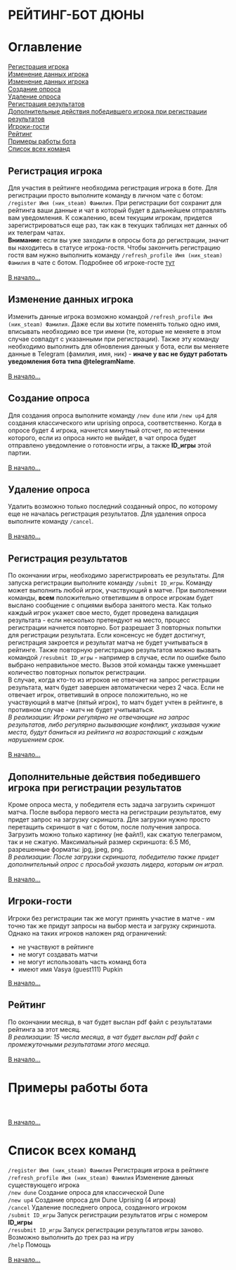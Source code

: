 # РЕЙТИНГ-БОТ ДЮНЫ

# <a id="home"/> Оглавление
[Регистрация игрока](#register)\
[Изменение данных игрока](#refresh-profile)\
[Изменение данных игрока](#refresh-profile)\
[Создание опроса](#create-poll)\
[Удаление опроса](#delete-poll)\
[Регистрация результатов](#result-submit)\
[Дополнительные действия победившего игрока при регистрации результатов](#winner-actions)\
[Игроки-гости](#guest-players)\
[Рейтинг](#rating)\
[Примеры работы бота](#examples)\
[Список всех команд](#commands)

## <a id="register"/> Регистрация игрока

Для участия в рейтинге необходима регистрация игрока в боте. Для регистрации просто выполните команду в личном чате с
ботом: `/register Имя (ник_steam) Фамилия`. При регистрации бот сохранит для рейтинга ваши данные и чат в который будет в
дальнейшем отправлять вам уведомления. К сожалению, всем текущим игрокам, придется зарегистрироваться еще раз, так как в текущих
таблицах нет данных об их телеграм чатах.\
**Внимание:** если вы уже заходили в опросы бота до регистрации, значит вы находитесь в статусе игрока-гостя. Чтобы закончить
регистрацию гостя вам нужно выполнить команду `/refresh_profile Имя (ник_steam) Фамилия` в чате с ботом. Подробнее об 
игроке-госте [тут](#guest-players)\
\
[В начало...](#home)

## <a id="refresh-profile"/> Изменение данных игрока

Изменить данные игрока возможно командой `/refresh_profile Имя (ник_steam) Фамилия`. Даже если вы хотите поменять только
одно имя, вписывать необходимо все три имени (те, которые не меняете в этом случае совпадут с указанными при регистрации).
Также эту команду необходимо выполнить для обновления данных у бота, если вы меняете данные в Telegram (фамилия, имя, 
ник) - **иначе у вас не будут работать уведомления бота типа @telegramName**. \
\
[В начало...](#home)

## <a id="create-poll"/> Создание опроса

Для создания опроса выполните команду `/new dune` или `/new up4` для создания классического или uprising опроса,
соответственно. Когда в опросе будет 4 игрока, начнется минутный отсчет, по истечении которого, если из опроса никто 
не выйдет, в чат опроса будет отправлено уведомление о готовности игры, а также **ID_игры** этой партии.\
\
[В начало...](#home)

## <a id="delete-poll"/> Удаление опроса

Удалить возможно только последний созданный опрос, по которому еще не началась регистрация результатов.
Для удаления опроса выполните команду `/cancel`.\
\
[В начало...](#home)

## <a id="result-submit"/> Регистрация результатов

По окончании игры, необходимо зарегистрировать ее результаты. Для запуска регистрации выполните команду `/submit ID_игры`.
Команду может выполнить любой игрок, участвующий в матче. При выполнении команды, **всем** положительно ответившим в опросе
игрокам будет выслано сообщение с опциями выбора занятого места. Как только каждый игрок укажет свое место, будет проведена
валидация результата - если несколько претендуют на место, процесс регистрации начнется повторно. Бот разрешает 3 повторных
попытки для регистрации результата. Если консенсус не будет достигнут, регистрация закроется и результат матча не будет
учитываться в рейтинге. Также повторную регистрацию результатов можно вызвать командой `/resubmit ID_игры` - например в
случае, если по ошибке было выбрано неправильное место. Вызов этой команды также уменьшает количество повторных попыток
регистрации.\
В случае, когда кто-то из игроков не отвечает на запрос регистрации результата, матч будет завершен автоматически через
2 часа. Если не отвечает игрок, ответивший в опросе положительно, но не участвующий в матче (пятый игрок), то матч будет
учтен в рейтинге, в противном случае - матч не будет учитываться.\
_В реализации: Игроки регулярно не отвечающие на запрос результатов, либо регулярно вызывающие конфликт, указывая
чужие места, будут баниться из рейтинга на возрастающий с каждым нарушением срок._\
\
[В начало...](#home)

## <a id="winner-actions"/> Дополнительные действия победившего игрока при регистрации результатов

Кроме опроса места, у победителя есть задача загрузить скриншот матча. После выбора первого места на регистрации результатов,
ему придет запрос на загрузку скриншота. Для загрузки нужно просто перетащить скриншот в чат с ботом, после получения запроса.
Загрузить можно только картинку (не файл!), как сжатую телеграмом, так и не сжатую. Максимальный размер скриншота: 6.5 Мб, 
разрешенные форматы: jpg, jpeg, png.\
_В реализации: После загрузки скриншота, победителю также придет дополнительный опрос с просьбой указать лидера, которым
он играл._\
\
[В начало...](#home)

## <a id="guest-players"/> Игроки-гости

Игроки без регистрации так же могут принять участие в матче - им точно так же придут запросы на выбор места и загрузку 
скриншота. Однако на таких игроков наложен ряд ограничений:
- не участвуют в рейтинге
- не могут создавать матчи 
- не могут использовать часть команд бота
- имеют имя Vasya (guest111) Pupkin


[В начало...](#home)

## <a id="rating"/> Рейтинг

По окончании месяца, в чат будет выслан pdf файл с результатами рейтинга за этот месяц.\
_В реализации: 15 числа месяца, в чат будет выслан pdf файл с промежуточными результатами этого месяца._\
\
[В начало...](#home)

# <a id="examples"/>Примеры работы бота
\
\
[В начало...](#home)

# <a id="commands"/> Список всех команд

`/register Имя (ник_steam) Фамилия` Регистрация игрока в рейтинге\
`/refresh_profile Имя (ник_steam) Фамилия` Изменение данных существующего игрока\
`/new dune` Создание опроса для классической Dune\
`/new up4` Создание опроса для Dune Uprising (4 игрока)\
`/cancel` Удаление последнего опроса, созданного игроком\
`/submit ID_игры` Запуск регистрации результатов игры с номером **ID_игры**\
`/resubmit ID_игры` Запуск регистрации результатов игры заново. Возможно выполнить до трех раз на игру\
`/help` Помощь\
\
[В начало...](#home)
